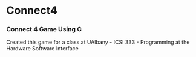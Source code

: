 # Connect4
### Connect 4 Game Using C
Created this game for a class at UAlbany - ICSI 333 - Programming at the Hardware Software Interface
